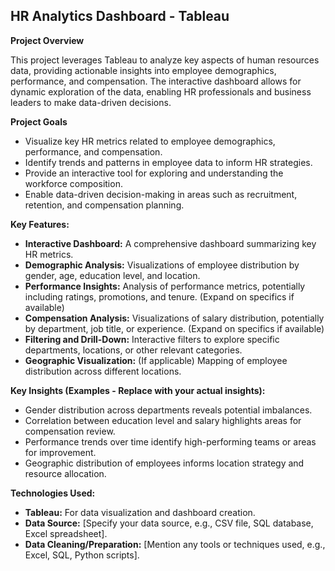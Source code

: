## HR Analytics Dashboard - Tableau

**Project Overview**

This project leverages Tableau to analyze key aspects of human resources data, providing actionable insights into employee demographics, performance, and compensation.  The interactive dashboard allows for dynamic exploration of the data, enabling HR professionals and business leaders to make data-driven decisions.

**Project Goals**

* Visualize key HR metrics related to employee demographics, performance, and compensation.
* Identify trends and patterns in employee data to inform HR strategies.
* Provide an interactive tool for exploring and understanding the workforce composition.
* Enable data-driven decision-making in areas such as recruitment, retention, and compensation planning.

**Key Features:**

* **Interactive Dashboard:**  A comprehensive dashboard summarizing key HR metrics.
* **Demographic Analysis:**  Visualizations of employee distribution by gender, age, education level, and location.
* **Performance Insights:** Analysis of performance metrics, potentially including ratings, promotions, and tenure. (Expand on specifics if available)
* **Compensation Analysis:**  Visualizations of salary distribution, potentially by department, job title, or experience. (Expand on specifics if available)
* **Filtering and Drill-Down:** Interactive filters to explore specific departments, locations, or other relevant categories.
* **Geographic Visualization:** (If applicable) Mapping of employee distribution across different locations.

**Key Insights (Examples - Replace with your actual insights):**

* Gender distribution across departments reveals potential imbalances.
* Correlation between education level and salary highlights areas for compensation review.
* Performance trends over time identify high-performing teams or areas for improvement.
* Geographic distribution of employees informs location strategy and resource allocation.

**Technologies Used:**

* **Tableau:** For data visualization and dashboard creation.
* **Data Source:** [Specify your data source, e.g., CSV file, SQL database, Excel spreadsheet].
* **Data Cleaning/Preparation:** [Mention any tools or techniques used, e.g., Excel, SQL, Python scripts].
